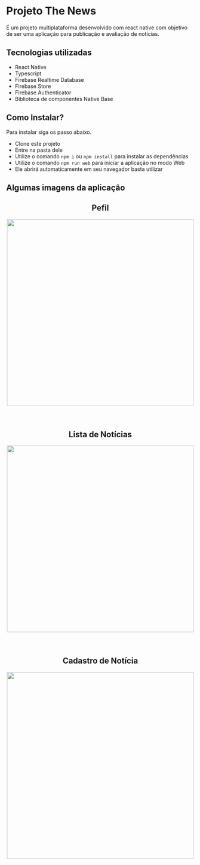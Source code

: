 # Projeto The News

É um projeto multiplataforma desenvolvido com react native com objetivo de ser uma aplicação para publicação e avaliação de notícias.

## Tecnologias utilizadas

- React Native
- Typescript
- Firebase Realtime Database
- Firebase Store
- Firebase Authenticator
- Biblioteca de componentes Native Base

## Como Instalar?

Para instalar siga os passo abaixo.

- Clone este projeto
- Entre na pasta dele
- Utilize o comando `npm i` ou `npm install` para instalar as dependências
- Utilize o comando `npm run web` para iniciar a aplicação no modo Web
- Ele abrirá automaticamente em seu navegador basta utilizar

## Algumas imagens da aplicação

<div align="center">
	<h2>Pefil</h2>
	<img width="500" style="display: block;" src="./docs/images/imagem-1.png">
	<h2 style="margin-top: 4rem;" >Lista de Notícias</h2>
	<img width="500" style="display: block;" src="./docs/images/imagem-2.png">
	<h2 style="margin-top: 4rem;">Cadastro de Notícia</h2>
	<img width="500" style="display: block;" src="./docs/images/imagem-3.png">
</div>
